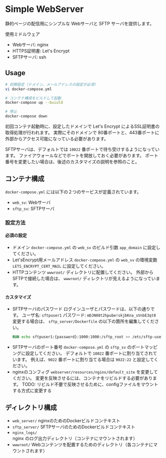 # Simple WebServer

静的ページの配信用にシンプルな Webサーバと SFTP サーバを提供します。

使用ミドルウェア
- Webサーバ: nginx
- HTTPS証明書: Let's Encrypt
- SFTPサーバ: ssh

## Usage

```sh
# 初期設定（ドメイン、メールアドレスの設定が必須）
vi docker-compose.yml

# コンテナ構成をビルドして起動
docker-compose up --buiuld

# 停止
docker-compose down
```

初回コンテナ起動時に、設定したドメインで Let's Encrypt によるSSL証明書の取得処理が行われます。
実際にそのドメインで 80番ポートと、443番ポートに外部からアクセス可能になっている必要があります。

SFTPサーバは、デフォルトでは `10022` 番ポートで待ち受けするようになっています。
ファイアウォールなどでポートを開放しておく必要があります。
ポート番号を変更したい場合は、後述のカスタマイズの説明を参照のこと。

## コンテナ構成

`docker-compose.yml` には以下の２つのサービスが定義されています。

- `web_sv`: Webサーバ
- `sftp_sv`: SFTPサーバ

### 設定方法

#### 必須の設定

- ドメイン
  `docker-compose.yml` の `web_sv` のビルド引数 `app_domain` に設定してください。
- Let'sEncrypt用メールアドレス
  `docker-compose.yml` の `web_sv` の環境変数 `LETS_ENCRYPT_CERT_MAIL` に設定してください。
- HTTPコンテンツ
  `wwwroot/` ディレクトリに配置してください。
  外部からSFTPで接続した場合は、 `wwwroot/` ディレクトリが見えるようになっています。

#### カスタマイズ

- SFTPサーバのパスワード
  ログインユーザとパスワードは、以下の通りです。
  ユーザ名: `sftpuser1`
  パスワード: `mDJN08t2hpube!skjbKna_sVnbE3qt8`
  変更する場合は、 `sftp_server/Dockerfile` の以下の箇所を編集してください。
  ```dockerfile
  RUN echo sftpuser1:{password}:1000:1000:/sftp_root >> /etc/sftp-users.conf
  ```
- SFTPサーバのポート番号
  `docker-compose.yml` の `sftp_sv` のポートマッピングに設定してください。
  デフォルトで `10022` 番ポートに割り当てされています。
  例えば、`9022` 番ポートに割り当てる場合は `9022:22` と設定してください。
- nginxのコンフィグ
  `webserver/resources/nginx/default_site` を変更してください。
  変更を反映させるには、コンテナをリビルドする必要があります。
  TODO: リビルド不要で反映させるために、configファイルをマウントする方式に変更する

## ディレクトリ構成

- `web_server/`
  nginxのためのDockerビルドコンテキスト
- `sftp_server/`
  SFTPサーバのためのDockerビルドコンテキスト
- `nginx_logs/`
  nginx のログ出力ディレクトリ（コンテナにマウントされます）
- `wwwroot/`
  Webコンテンツを配置するためのディレクトリ（各コンテナにマウントされます）

